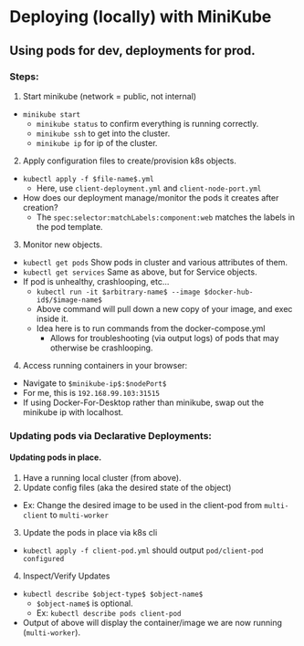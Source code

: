# Deploying (locally) with MiniKube
## Using pods for dev, deployments for prod.

### Steps:
1. Start minikube (network = public, not internal)
  * `minikube start`
    * `minikube status` to confirm everything is running correctly.
    * `minikube ssh` to get into the cluster.
    * `minikube ip` for ip of the cluster.
2. Apply configuration files to create/provision k8s objects.
  * `kubectl apply -f $file-name$.yml`
    * Here, use `client-deployment.yml` and `client-node-port.yml`
  * How does our deployment manage/monitor the pods it creates after creation?
    * The `spec:selector:matchLabels:component:web` matches the labels in the pod template.
3. Monitor new objects.
  * `kubectl get pods` Show pods in cluster and various attributes of them.
  * `kubectl get services` Same as above, but for Service objects.
  * If pod is unhealthy, crashlooping, etc...
    * `kubectl run -it $arbitrary-name$ --image $docker-hub-id$/$image-name$`
    * Above command will pull down a new copy of your image, and exec inside it.
    * Idea here is to run commands from the docker-compose.yml
      * Allows for troubleshooting (via output logs) of pods that may otherwise be crashlooping.
4. Access running containers in your browser:
  * Navigate to `$minikube-ip$:$nodePort$`
  * For me, this is `192.168.99.103:31515`
  * If using Docker-For-Desktop rather than minikube, swap out the minikube ip with localhost.

### Updating pods via Declarative Deployments:
#### Updating pods in place.
1. Have a running local cluster (from above).
2. Update config files (aka the desired state of the object)
  * Ex: Change the desired image to be used in the client-pod from `multi-client` to `multi-worker`
3. Update the pods in place via k8s cli
  * `kubectl apply -f client-pod.yml` should output `pod/client-pod configured`
4. Inspect/Verify Updates
  * `kubectl describe $object-type$ $object-name$`
    * `$object-name$` is optional.
    * Ex: `kubectl describe pods client-pod`
  * Output of above will display the container/image we are now running (`multi-worker`).
